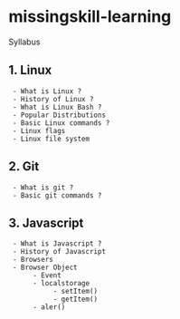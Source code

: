 # missingskill-learning

Syllabus
## 1. Linux
     - What is Linux ?
     - History of Linux ?
     - What is Linux Bash ?
     - Popular Distributions
     - Basic Linux commands ?
     - Linux flags
     - Linux file system

## 2. Git
     - What is git ?
     - Basic git commands ?

## 3. Javascript
     - What is Javascript ?
     - History of Javascript
     - Browsers
     - Browser Object
          - Event
          - localstorage
               - setItem()
               - getItem()
          - aler()
               

         
            






